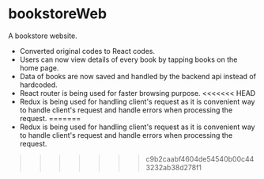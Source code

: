 # bookstoreWeb
A bookstore website.

- Converted original codes to React codes.
- Users can now view details of every book by tapping books on the home page.
- Data of books are now saved and handled by the backend api instead of hardcoded.
- React router is being used for faster browsing purpose.
<<<<<<< HEAD
- Redux is being used for handling client's request as it is convenient way to handle client's request  and handle errors when processing the request.
=======
- Redux is being used for handling client's request as it is convenient way to handle 
  client's request and handle errors when processing the request.
>>>>>>> c9b2caabf4604de54540b00c443232ab38d278f1
